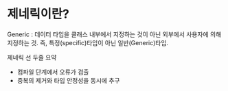 # 제네릭이란?

Generic : 데이터 타입을 클래스 내부에서 지정하는 것이 아닌 외부에서 사용자에 의해 지정하는 것. 즉, 특정(specific)타입이 아닌 일반(Generic)타입.

제네릭 선 두줄 요약 

* 컴파일 단계에서 오류가 검출
* 중복의 제거와 타입 안정성을 동시에 추구